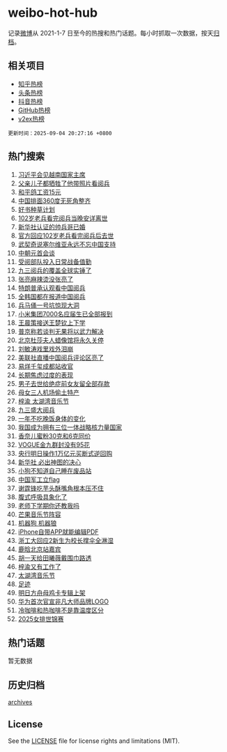 # weibo-hot-hub

记录[微博](https://www.weibo.com)从 2021-1-7 日至今的热搜和热门话题。每小时抓取一次数据，按天[归档](archives)。

## 相关项目

- [知乎热榜](https://github.com/lonnyzhang423/zhihu-hot-hub)
- [头条热榜](https://github.com/lonnyzhang423/toutiao-hot-hub)
- [抖音热榜](https://github.com/lonnyzhang423/douyin-hot-hub)
- [GitHub热榜](https://github.com/lonnyzhang423/github-hot-hub)
- [v2ex热榜](https://github.com/lonnyzhang423/v2ex-hot-hub)


`更新时间：2025-09-04 20:27:16 +0800`

## 热门搜索

1. [习近平会见越南国家主席](https://m.weibo.cn/search?containerid=100103type%3D1%26t%3D10%26q%3D%23%E4%B9%A0%E8%BF%91%E5%B9%B3%E4%BC%9A%E8%A7%81%E8%B6%8A%E5%8D%97%E5%9B%BD%E5%AE%B6%E4%B8%BB%E5%B8%AD%23&stream_entry_id=51&isnewpage=1&extparam=seat%3D1%26filter_type%3Drealtimehot%26stream_entry_id%3D51%26c_type%3D51%26pos%3D0%26q%3D%2523%25E4%25B9%25A0%25E8%25BF%2591%25E5%25B9%25B3%25E4%25BC%259A%25E8%25A7%2581%25E8%25B6%258A%25E5%258D%2597%25E5%259B%25BD%25E5%25AE%25B6%25E4%25B8%25BB%25E5%25B8%25AD%2523%26cate%3D10103%26dgr%3D0%26display_time%3D1756988835%26pre_seqid%3D175698883565591965976143)
1. [父亲儿子都牺牲了他带照片看阅兵](https://m.weibo.cn/search?containerid=100103type%3D1%26t%3D10%26q%3D%23%E7%88%B6%E4%BA%B2%E5%84%BF%E5%AD%90%E9%83%BD%E7%89%BA%E7%89%B2%E4%BA%86%E4%BB%96%E5%B8%A6%E7%85%A7%E7%89%87%E7%9C%8B%E9%98%85%E5%85%B5%23&stream_entry_id=31&isnewpage=1&extparam=seat%3D1%26filter_type%3Drealtimehot%26c_type%3D31%26flag%3D1%26q%3D%2523%25E7%2588%25B6%25E4%25BA%25B2%25E5%2584%25BF%25E5%25AD%2590%25E9%2583%25BD%25E7%2589%25BA%25E7%2589%25B2%25E4%25BA%2586%25E4%25BB%2596%25E5%25B8%25A6%25E7%2585%25A7%25E7%2589%2587%25E7%259C%258B%25E9%2598%2585%25E5%2585%25B5%2523%26dgr%3D0%26stream_entry_id%3D31%26lcate%3D5001%26pos%3D0%26band_rank%3D1%26cate%3D5001%26realpos%3D1%26display_time%3D1756988835%26pre_seqid%3D175698883565591965976143)
1. [和平鸽工资15元](https://m.weibo.cn/search?containerid=100103type%3D1%26t%3D10%26q%3D%23%E5%92%8C%E5%B9%B3%E9%B8%BD%E5%B7%A5%E8%B5%8415%E5%85%83%23&stream_entry_id=31&isnewpage=1&extparam=seat%3D1%26filter_type%3Drealtimehot%26c_type%3D31%26flag%3D0%26q%3D%2523%25E5%2592%258C%25E5%25B9%25B3%25E9%25B8%25BD%25E5%25B7%25A5%25E8%25B5%258415%25E5%2585%2583%2523%26dgr%3D0%26stream_entry_id%3D31%26lcate%3D5001%26pos%3D1%26band_rank%3D2%26cate%3D5001%26realpos%3D2%26display_time%3D1756988835%26pre_seqid%3D175698883565591965976143)
1. [中国排面360度无死角整齐](https://m.weibo.cn/search?containerid=100103type%3D1%26t%3D10%26q%3D%23%E4%B8%AD%E5%9B%BD%E6%8E%92%E9%9D%A2360%E5%BA%A6%E6%97%A0%E6%AD%BB%E8%A7%92%E6%95%B4%E9%BD%90%23&stream_entry_id=31&isnewpage=1&extparam=seat%3D1%26filter_type%3Drealtimehot%26c_type%3D31%26flag%3D0%26q%3D%2523%25E4%25B8%25AD%25E5%259B%25BD%25E6%258E%2592%25E9%259D%25A2360%25E5%25BA%25A6%25E6%2597%25A0%25E6%25AD%25BB%25E8%25A7%2592%25E6%2595%25B4%25E9%25BD%2590%2523%26dgr%3D0%26stream_entry_id%3D31%26lcate%3D5001%26pos%3D2%26band_rank%3D3%26cate%3D5001%26realpos%3D3%26display_time%3D1756988835%26pre_seqid%3D175698883565591965976143)
1. [好书种草计划](https://m.weibo.cn/search?containerid=100103type%3D1%26t%3D10%26q%3D%23%E5%A5%BD%E4%B9%A6%E7%A7%8D%E8%8D%89%E8%AE%A1%E5%88%92%23&stream_entry_id=31&isnewpage=1&extparam=seat%3D1%26lcate%3D5001%26c_type%3D31%26band_rank%3D4%26cate%3D5001%26is_ad_pos%3D1%26adid%3D299754%26stream_entry_id%3D31%26pos%3D3%26filter_type%3Drealtimehot%26q%3D%2523%25E5%25A5%25BD%25E4%25B9%25A6%25E7%25A7%258D%25E8%258D%2589%25E8%25AE%25A1%25E5%2588%2592%2523%26dgr%3D0%26display_time%3D1756988835%26pre_seqid%3D175698883565591965976143)
1. [102岁老兵看完阅兵当晚安详离世](https://m.weibo.cn/search?containerid=100103type%3D1%26t%3D10%26q%3D%23102%E5%B2%81%E8%80%81%E5%85%B5%E7%9C%8B%E5%AE%8C%E9%98%85%E5%85%B5%E5%BD%93%E6%99%9A%E5%AE%89%E8%AF%A6%E7%A6%BB%E4%B8%96%23&stream_entry_id=31&isnewpage=1&extparam=seat%3D1%26filter_type%3Drealtimehot%26c_type%3D31%26flag%3D2%26q%3D%2523102%25E5%25B2%2581%25E8%2580%2581%25E5%2585%25B5%25E7%259C%258B%25E5%25AE%258C%25E9%2598%2585%25E5%2585%25B5%25E5%25BD%2593%25E6%2599%259A%25E5%25AE%2589%25E8%25AF%25A6%25E7%25A6%25BB%25E4%25B8%2596%2523%26dgr%3D0%26stream_entry_id%3D31%26lcate%3D5001%26pos%3D4%26band_rank%3D4%26cate%3D5001%26realpos%3D4%26display_time%3D1756988835%26pre_seqid%3D175698883565591965976143)
1. [新华社认证的帅兵哥已婚](https://m.weibo.cn/search?containerid=100103type%3D1%26t%3D10%26q%3D%23%E6%96%B0%E5%8D%8E%E7%A4%BE%E8%AE%A4%E8%AF%81%E7%9A%84%E5%B8%85%E5%85%B5%E5%93%A5%E5%B7%B2%E5%A9%9A%23&stream_entry_id=31&isnewpage=1&extparam=seat%3D1%26filter_type%3Drealtimehot%26c_type%3D31%26flag%3D2%26q%3D%2523%25E6%2596%25B0%25E5%258D%258E%25E7%25A4%25BE%25E8%25AE%25A4%25E8%25AF%2581%25E7%259A%2584%25E5%25B8%2585%25E5%2585%25B5%25E5%2593%25A5%25E5%25B7%25B2%25E5%25A9%259A%2523%26dgr%3D0%26stream_entry_id%3D31%26lcate%3D5001%26pos%3D5%26band_rank%3D5%26cate%3D5001%26realpos%3D5%26display_time%3D1756988835%26pre_seqid%3D175698883565591965976143)
1. [官方回应102岁老兵看完阅兵后去世](https://m.weibo.cn/search?containerid=100103type%3D1%26t%3D10%26q%3D%23%E5%AE%98%E6%96%B9%E5%9B%9E%E5%BA%94102%E5%B2%81%E8%80%81%E5%85%B5%E7%9C%8B%E5%AE%8C%E9%98%85%E5%85%B5%E5%90%8E%E5%8E%BB%E4%B8%96%23&stream_entry_id=31&isnewpage=1&extparam=seat%3D1%26filter_type%3Drealtimehot%26c_type%3D31%26flag%3D0%26q%3D%2523%25E5%25AE%2598%25E6%2596%25B9%25E5%259B%259E%25E5%25BA%2594102%25E5%25B2%2581%25E8%2580%2581%25E5%2585%25B5%25E7%259C%258B%25E5%25AE%258C%25E9%2598%2585%25E5%2585%25B5%25E5%2590%258E%25E5%258E%25BB%25E4%25B8%2596%2523%26dgr%3D0%26stream_entry_id%3D31%26lcate%3D5001%26pos%3D6%26band_rank%3D6%26cate%3D5001%26realpos%3D6%26display_time%3D1756988835%26pre_seqid%3D175698883565591965976143)
1. [武契奇说塞尔维亚永远不忘中国支持](https://m.weibo.cn/search?containerid=100103type%3D1%26t%3D10%26q%3D%23%E6%AD%A6%E5%A5%91%E5%A5%87%E8%AF%B4%E5%A1%9E%E5%B0%94%E7%BB%B4%E4%BA%9A%E6%B0%B8%E8%BF%9C%E4%B8%8D%E5%BF%98%E4%B8%AD%E5%9B%BD%E6%94%AF%E6%8C%81%23&stream_entry_id=31&isnewpage=1&extparam=seat%3D1%26filter_type%3Drealtimehot%26c_type%3D31%26flag%3D0%26q%3D%2523%25E6%25AD%25A6%25E5%25A5%2591%25E5%25A5%2587%25E8%25AF%25B4%25E5%25A1%259E%25E5%25B0%2594%25E7%25BB%25B4%25E4%25BA%259A%25E6%25B0%25B8%25E8%25BF%259C%25E4%25B8%258D%25E5%25BF%2598%25E4%25B8%25AD%25E5%259B%25BD%25E6%2594%25AF%25E6%258C%2581%2523%26dgr%3D0%26stream_entry_id%3D31%26lcate%3D5001%26pos%3D7%26band_rank%3D7%26cate%3D5001%26realpos%3D7%26display_time%3D1756988835%26pre_seqid%3D175698883565591965976143)
1. [中朝元首会谈](https://m.weibo.cn/search?containerid=100103type%3D1%26t%3D10%26q%3D%23%E4%B8%AD%E6%9C%9D%E5%85%83%E9%A6%96%E4%BC%9A%E8%B0%88%23&stream_entry_id=31&isnewpage=1&extparam=seat%3D1%26filter_type%3Drealtimehot%26c_type%3D31%26flag%3D0%26q%3D%2523%25E4%25B8%25AD%25E6%259C%259D%25E5%2585%2583%25E9%25A6%2596%25E4%25BC%259A%25E8%25B0%2588%2523%26dgr%3D0%26stream_entry_id%3D31%26lcate%3D5001%26pos%3D8%26band_rank%3D8%26cate%3D5001%26realpos%3D8%26display_time%3D1756988835%26pre_seqid%3D175698883565591965976143)
1. [受阅部队投入日常战备值勤](https://m.weibo.cn/search?containerid=100103type%3D1%26t%3D10%26q%3D%23%E5%8F%97%E9%98%85%E9%83%A8%E9%98%9F%E6%8A%95%E5%85%A5%E6%97%A5%E5%B8%B8%E6%88%98%E5%A4%87%E5%80%BC%E5%8B%A4%23&stream_entry_id=31&isnewpage=1&extparam=seat%3D1%26filter_type%3Drealtimehot%26c_type%3D31%26flag%3D1%26q%3D%2523%25E5%258F%2597%25E9%2598%2585%25E9%2583%25A8%25E9%2598%259F%25E6%258A%2595%25E5%2585%25A5%25E6%2597%25A5%25E5%25B8%25B8%25E6%2588%2598%25E5%25A4%2587%25E5%2580%25BC%25E5%258B%25A4%2523%26dgr%3D0%26stream_entry_id%3D31%26lcate%3D5001%26pos%3D9%26band_rank%3D9%26cate%3D5001%26realpos%3D9%26display_time%3D1756988835%26pre_seqid%3D175698883565591965976143)
1. [九三阅兵的覆盖全球实锤了](https://m.weibo.cn/search?containerid=100103type%3D1%26t%3D10%26q%3D%23%E4%B9%9D%E4%B8%89%E9%98%85%E5%85%B5%E7%9A%84%E8%A6%86%E7%9B%96%E5%85%A8%E7%90%83%E5%AE%9E%E9%94%A4%E4%BA%86%23&stream_entry_id=31&isnewpage=1&extparam=seat%3D1%26filter_type%3Drealtimehot%26c_type%3D31%26flag%3D0%26q%3D%2523%25E4%25B9%259D%25E4%25B8%2589%25E9%2598%2585%25E5%2585%25B5%25E7%259A%2584%25E8%25A6%2586%25E7%259B%2596%25E5%2585%25A8%25E7%2590%2583%25E5%25AE%259E%25E9%2594%25A4%25E4%25BA%2586%2523%26dgr%3D0%26stream_entry_id%3D31%26lcate%3D5001%26pos%3D10%26band_rank%3D10%26cate%3D5001%26realpos%3D10%26display_time%3D1756988835%26pre_seqid%3D175698883565591965976143)
1. [张亮麻辣烫没张亮了](https://m.weibo.cn/search?containerid=100103type%3D1%26t%3D10%26q%3D%23%E5%BC%A0%E4%BA%AE%E9%BA%BB%E8%BE%A3%E7%83%AB%E6%B2%A1%E5%BC%A0%E4%BA%AE%E4%BA%86%23&stream_entry_id=31&isnewpage=1&extparam=seat%3D1%26filter_type%3Drealtimehot%26c_type%3D31%26flag%3D1%26q%3D%2523%25E5%25BC%25A0%25E4%25BA%25AE%25E9%25BA%25BB%25E8%25BE%25A3%25E7%2583%25AB%25E6%25B2%25A1%25E5%25BC%25A0%25E4%25BA%25AE%25E4%25BA%2586%2523%26dgr%3D0%26stream_entry_id%3D31%26lcate%3D5001%26pos%3D11%26band_rank%3D11%26cate%3D5001%26realpos%3D11%26display_time%3D1756988835%26pre_seqid%3D175698883565591965976143)
1. [特朗普承认观看中国阅兵](https://m.weibo.cn/search?containerid=100103type%3D1%26t%3D10%26q%3D%23%E7%89%B9%E6%9C%97%E6%99%AE%E6%89%BF%E8%AE%A4%E8%A7%82%E7%9C%8B%E4%B8%AD%E5%9B%BD%E9%98%85%E5%85%B5%23&stream_entry_id=31&isnewpage=1&extparam=seat%3D1%26filter_type%3Drealtimehot%26c_type%3D31%26flag%3D0%26q%3D%2523%25E7%2589%25B9%25E6%259C%2597%25E6%2599%25AE%25E6%2589%25BF%25E8%25AE%25A4%25E8%25A7%2582%25E7%259C%258B%25E4%25B8%25AD%25E5%259B%25BD%25E9%2598%2585%25E5%2585%25B5%2523%26dgr%3D0%26stream_entry_id%3D31%26lcate%3D5001%26pos%3D12%26band_rank%3D12%26cate%3D5001%26realpos%3D12%26display_time%3D1756988835%26pre_seqid%3D175698883565591965976143)
1. [全韩国都在报道中国阅兵](https://m.weibo.cn/search?containerid=100103type%3D1%26t%3D10%26q%3D%23%E5%85%A8%E9%9F%A9%E5%9B%BD%E9%83%BD%E5%9C%A8%E6%8A%A5%E9%81%93%E4%B8%AD%E5%9B%BD%E9%98%85%E5%85%B5%23&stream_entry_id=31&isnewpage=1&extparam=seat%3D1%26filter_type%3Drealtimehot%26c_type%3D31%26flag%3D0%26q%3D%2523%25E5%2585%25A8%25E9%259F%25A9%25E5%259B%25BD%25E9%2583%25BD%25E5%259C%25A8%25E6%258A%25A5%25E9%2581%2593%25E4%25B8%25AD%25E5%259B%25BD%25E9%2598%2585%25E5%2585%25B5%2523%26dgr%3D0%26stream_entry_id%3D31%26lcate%3D5001%26pos%3D13%26band_rank%3D13%26cate%3D5001%26realpos%3D13%26display_time%3D1756988835%26pre_seqid%3D175698883565591965976143)
1. [兵马俑一号坑惊现大洞](https://m.weibo.cn/search?containerid=100103type%3D1%26t%3D10%26q%3D%23%E5%85%B5%E9%A9%AC%E4%BF%91%E4%B8%80%E5%8F%B7%E5%9D%91%E6%83%8A%E7%8E%B0%E5%A4%A7%E6%B4%9E%23&stream_entry_id=31&isnewpage=1&extparam=seat%3D1%26filter_type%3Drealtimehot%26c_type%3D31%26flag%3D1%26q%3D%2523%25E5%2585%25B5%25E9%25A9%25AC%25E4%25BF%2591%25E4%25B8%2580%25E5%258F%25B7%25E5%259D%2591%25E6%2583%258A%25E7%258E%25B0%25E5%25A4%25A7%25E6%25B4%259E%2523%26dgr%3D0%26stream_entry_id%3D31%26lcate%3D5001%26pos%3D14%26band_rank%3D14%26cate%3D5001%26realpos%3D14%26display_time%3D1756988835%26pre_seqid%3D175698883565591965976143)
1. [小米集团7000名应届生已全部报到](https://m.weibo.cn/search?containerid=100103type%3D1%26t%3D10%26q%3D%23%E5%B0%8F%E7%B1%B3%E9%9B%86%E5%9B%A27000%E5%90%8D%E5%BA%94%E5%B1%8A%E7%94%9F%E5%B7%B2%E5%85%A8%E9%83%A8%E6%8A%A5%E5%88%B0%23&stream_entry_id=31&isnewpage=1&extparam=seat%3D1%26filter_type%3Drealtimehot%26c_type%3D31%26flag%3D0%26q%3D%2523%25E5%25B0%258F%25E7%25B1%25B3%25E9%259B%2586%25E5%259B%25A27000%25E5%2590%258D%25E5%25BA%2594%25E5%25B1%258A%25E7%2594%259F%25E5%25B7%25B2%25E5%2585%25A8%25E9%2583%25A8%25E6%258A%25A5%25E5%2588%25B0%2523%26dgr%3D0%26stream_entry_id%3D31%26lcate%3D5001%26pos%3D15%26band_rank%3D15%26cate%3D5001%26realpos%3D15%26display_time%3D1756988835%26pre_seqid%3D175698883565591965976143)
1. [王晨策接送王楚钦上下学](https://m.weibo.cn/search?containerid=100103type%3D1%26t%3D10%26q%3D%E7%8E%8B%E6%99%A8%E7%AD%96%E6%8E%A5%E9%80%81%E7%8E%8B%E6%A5%9A%E9%92%A6%E4%B8%8A%E4%B8%8B%E5%AD%A6&stream_entry_id=31&isnewpage=1&extparam=seat%3D1%26filter_type%3Drealtimehot%26c_type%3D31%26flag%3D1%26q%3D%25E7%258E%258B%25E6%2599%25A8%25E7%25AD%2596%25E6%258E%25A5%25E9%2580%2581%25E7%258E%258B%25E6%25A5%259A%25E9%2592%25A6%25E4%25B8%258A%25E4%25B8%258B%25E5%25AD%25A6%26dgr%3D0%26stream_entry_id%3D31%26lcate%3D5001%26pos%3D16%26band_rank%3D16%26cate%3D5001%26realpos%3D16%26display_time%3D1756988835%26pre_seqid%3D175698883565591965976143)
1. [普京称若谈判无果将以武力解决](https://m.weibo.cn/search?containerid=100103type%3D1%26t%3D10%26q%3D%23%E6%99%AE%E4%BA%AC%E7%A7%B0%E8%8B%A5%E8%B0%88%E5%88%A4%E6%97%A0%E6%9E%9C%E5%B0%86%E4%BB%A5%E6%AD%A6%E5%8A%9B%E8%A7%A3%E5%86%B3%23&stream_entry_id=31&isnewpage=1&extparam=seat%3D1%26filter_type%3Drealtimehot%26c_type%3D31%26flag%3D1%26q%3D%2523%25E6%2599%25AE%25E4%25BA%25AC%25E7%25A7%25B0%25E8%258B%25A5%25E8%25B0%2588%25E5%2588%25A4%25E6%2597%25A0%25E6%259E%259C%25E5%25B0%2586%25E4%25BB%25A5%25E6%25AD%25A6%25E5%258A%259B%25E8%25A7%25A3%25E5%2586%25B3%2523%26dgr%3D0%26stream_entry_id%3D31%26lcate%3D5001%26pos%3D17%26band_rank%3D17%26cate%3D5001%26realpos%3D17%26display_time%3D1756988835%26pre_seqid%3D175698883565591965976143)
1. [北京杜莎夫人蜡像馆将永久关停](https://m.weibo.cn/search?containerid=100103type%3D1%26t%3D10%26q%3D%23%E5%8C%97%E4%BA%AC%E6%9D%9C%E8%8E%8E%E5%A4%AB%E4%BA%BA%E8%9C%A1%E5%83%8F%E9%A6%86%E5%B0%86%E6%B0%B8%E4%B9%85%E5%85%B3%E5%81%9C%23&stream_entry_id=31&isnewpage=1&extparam=seat%3D1%26filter_type%3Drealtimehot%26c_type%3D31%26flag%3D0%26q%3D%2523%25E5%258C%2597%25E4%25BA%25AC%25E6%259D%259C%25E8%258E%258E%25E5%25A4%25AB%25E4%25BA%25BA%25E8%259C%25A1%25E5%2583%258F%25E9%25A6%2586%25E5%25B0%2586%25E6%25B0%25B8%25E4%25B9%2585%25E5%2585%25B3%25E5%2581%259C%2523%26dgr%3D0%26stream_entry_id%3D31%26lcate%3D5001%26pos%3D18%26band_rank%3D18%26cate%3D5001%26realpos%3D18%26display_time%3D1756988835%26pre_seqid%3D175698883565591965976143)
1. [刘敏涛戏里戏外泪崩](https://m.weibo.cn/search?containerid=100103type%3D1%26t%3D10%26q%3D%23%E5%88%98%E6%95%8F%E6%B6%9B%E6%88%8F%E9%87%8C%E6%88%8F%E5%A4%96%E6%B3%AA%E5%B4%A9%23&stream_entry_id=31&isnewpage=1&extparam=seat%3D1%26filter_type%3Drealtimehot%26c_type%3D31%26flag%3D1%26q%3D%2523%25E5%2588%2598%25E6%2595%258F%25E6%25B6%259B%25E6%2588%258F%25E9%2587%258C%25E6%2588%258F%25E5%25A4%2596%25E6%25B3%25AA%25E5%25B4%25A9%2523%26dgr%3D0%26stream_entry_id%3D31%26lcate%3D5001%26pos%3D19%26band_rank%3D19%26cate%3D5001%26realpos%3D19%26display_time%3D1756988835%26pre_seqid%3D175698883565591965976143)
1. [美联社直播中国阅兵评论区亮了](https://m.weibo.cn/search?containerid=100103type%3D1%26t%3D10%26q%3D%23%E7%BE%8E%E8%81%94%E7%A4%BE%E7%9B%B4%E6%92%AD%E4%B8%AD%E5%9B%BD%E9%98%85%E5%85%B5%E8%AF%84%E8%AE%BA%E5%8C%BA%E4%BA%AE%E4%BA%86%23&stream_entry_id=31&isnewpage=1&extparam=seat%3D1%26filter_type%3Drealtimehot%26c_type%3D31%26flag%3D0%26q%3D%2523%25E7%25BE%258E%25E8%2581%2594%25E7%25A4%25BE%25E7%259B%25B4%25E6%2592%25AD%25E4%25B8%25AD%25E5%259B%25BD%25E9%2598%2585%25E5%2585%25B5%25E8%25AF%2584%25E8%25AE%25BA%25E5%258C%25BA%25E4%25BA%25AE%25E4%25BA%2586%2523%26dgr%3D0%26stream_entry_id%3D31%26lcate%3D5001%26pos%3D20%26band_rank%3D20%26cate%3D5001%26realpos%3D20%26display_time%3D1756988835%26pre_seqid%3D175698883565591965976143)
1. [易烊千玺成都站收官](https://m.weibo.cn/search?containerid=100103type%3D1%26t%3D10%26q%3D%23%E6%98%93%E7%83%8A%E5%8D%83%E7%8E%BA%E6%88%90%E9%83%BD%E7%AB%99%E6%94%B6%E5%AE%98%23&stream_entry_id=31&isnewpage=1&extparam=seat%3D1%26filter_type%3Drealtimehot%26c_type%3D31%26flag%3D1%26q%3D%2523%25E6%2598%2593%25E7%2583%258A%25E5%258D%2583%25E7%258E%25BA%25E6%2588%2590%25E9%2583%25BD%25E7%25AB%2599%25E6%2594%25B6%25E5%25AE%2598%2523%26dgr%3D0%26stream_entry_id%3D31%26lcate%3D5001%26pos%3D21%26band_rank%3D21%26cate%3D5001%26realpos%3D21%26display_time%3D1756988835%26pre_seqid%3D175698883565591965976143)
1. [长期焦虑过度的表现](https://m.weibo.cn/search?containerid=100103type%3D1%26t%3D10%26q%3D%E9%95%BF%E6%9C%9F%E7%84%A6%E8%99%91%E8%BF%87%E5%BA%A6%E7%9A%84%E8%A1%A8%E7%8E%B0&stream_entry_id=31&isnewpage=1&extparam=seat%3D1%26filter_type%3Drealtimehot%26c_type%3D31%26flag%3D0%26q%3D%25E9%2595%25BF%25E6%259C%259F%25E7%2584%25A6%25E8%2599%2591%25E8%25BF%2587%25E5%25BA%25A6%25E7%259A%2584%25E8%25A1%25A8%25E7%258E%25B0%26dgr%3D0%26stream_entry_id%3D31%26lcate%3D5001%26pos%3D22%26band_rank%3D22%26cate%3D5001%26realpos%3D22%26display_time%3D1756988835%26pre_seqid%3D175698883565591965976143)
1. [男子去世给绝症前女友留全部存款](https://m.weibo.cn/search?containerid=100103type%3D1%26t%3D10%26q%3D%23%E7%94%B7%E5%AD%90%E5%8E%BB%E4%B8%96%E7%BB%99%E7%BB%9D%E7%97%87%E5%89%8D%E5%A5%B3%E5%8F%8B%E7%95%99%E5%85%A8%E9%83%A8%E5%AD%98%E6%AC%BE%23&stream_entry_id=31&isnewpage=1&extparam=seat%3D1%26filter_type%3Drealtimehot%26c_type%3D31%26flag%3D1%26q%3D%2523%25E7%2594%25B7%25E5%25AD%2590%25E5%258E%25BB%25E4%25B8%2596%25E7%25BB%2599%25E7%25BB%259D%25E7%2597%2587%25E5%2589%258D%25E5%25A5%25B3%25E5%258F%258B%25E7%2595%2599%25E5%2585%25A8%25E9%2583%25A8%25E5%25AD%2598%25E6%25AC%25BE%2523%26dgr%3D0%26stream_entry_id%3D31%26lcate%3D5001%26pos%3D23%26band_rank%3D23%26cate%3D5001%26realpos%3D23%26display_time%3D1756988835%26pre_seqid%3D175698883565591965976143)
1. [母女三人机场偷土特产](https://m.weibo.cn/search?containerid=100103type%3D1%26t%3D10%26q%3D%E6%AF%8D%E5%A5%B3%E4%B8%89%E4%BA%BA%E6%9C%BA%E5%9C%BA%E5%81%B7%E5%9C%9F%E7%89%B9%E4%BA%A7&stream_entry_id=31&isnewpage=1&extparam=seat%3D1%26filter_type%3Drealtimehot%26c_type%3D31%26flag%3D0%26q%3D%25E6%25AF%258D%25E5%25A5%25B3%25E4%25B8%2589%25E4%25BA%25BA%25E6%259C%25BA%25E5%259C%25BA%25E5%2581%25B7%25E5%259C%259F%25E7%2589%25B9%25E4%25BA%25A7%26dgr%3D0%26stream_entry_id%3D31%26lcate%3D5001%26pos%3D24%26band_rank%3D24%26cate%3D5001%26realpos%3D24%26display_time%3D1756988835%26pre_seqid%3D175698883565591965976143)
1. [梓渝 太湖湾音乐节](https://m.weibo.cn/search?containerid=100103type%3D1%26t%3D10%26q%3D%E6%A2%93%E6%B8%9D+%E5%A4%AA%E6%B9%96%E6%B9%BE%E9%9F%B3%E4%B9%90%E8%8A%82&stream_entry_id=31&isnewpage=1&extparam=seat%3D1%26filter_type%3Drealtimehot%26c_type%3D31%26flag%3D0%26q%3D%25E6%25A2%2593%25E6%25B8%259D%2520%25E5%25A4%25AA%25E6%25B9%2596%25E6%25B9%25BE%25E9%259F%25B3%25E4%25B9%2590%25E8%258A%2582%26dgr%3D0%26stream_entry_id%3D31%26lcate%3D5001%26pos%3D25%26band_rank%3D25%26cate%3D5001%26realpos%3D25%26display_time%3D1756988835%26pre_seqid%3D175698883565591965976143)
1. [九三盛大阅兵](https://m.weibo.cn/search?containerid=100103type%3D1%26t%3D10%26q%3D%23%E4%B9%9D%E4%B8%89%E7%9B%9B%E5%A4%A7%E9%98%85%E5%85%B5%23&stream_entry_id=31&isnewpage=1&extparam=seat%3D1%26filter_type%3Drealtimehot%26c_type%3D31%26flag%3D0%26q%3D%2523%25E4%25B9%259D%25E4%25B8%2589%25E7%259B%259B%25E5%25A4%25A7%25E9%2598%2585%25E5%2585%25B5%2523%26dgr%3D0%26stream_entry_id%3D31%26lcate%3D5001%26pos%3D26%26band_rank%3D26%26cate%3D5001%26realpos%3D26%26display_time%3D1756988835%26pre_seqid%3D175698883565591965976143)
1. [一年不吃晚饭身体的变化](https://m.weibo.cn/search?containerid=100103type%3D1%26t%3D10%26q%3D%E4%B8%80%E5%B9%B4%E4%B8%8D%E5%90%83%E6%99%9A%E9%A5%AD%E8%BA%AB%E4%BD%93%E7%9A%84%E5%8F%98%E5%8C%96&stream_entry_id=31&isnewpage=1&extparam=seat%3D1%26filter_type%3Drealtimehot%26c_type%3D31%26flag%3D0%26q%3D%25E4%25B8%2580%25E5%25B9%25B4%25E4%25B8%258D%25E5%2590%2583%25E6%2599%259A%25E9%25A5%25AD%25E8%25BA%25AB%25E4%25BD%2593%25E7%259A%2584%25E5%258F%2598%25E5%258C%2596%26dgr%3D0%26stream_entry_id%3D31%26lcate%3D5001%26pos%3D27%26band_rank%3D27%26cate%3D5001%26realpos%3D27%26display_time%3D1756988835%26pre_seqid%3D175698883565591965976143)
1. [我国成为拥有三位一体战略核力量国家](https://m.weibo.cn/search?containerid=100103type%3D1%26t%3D10%26q%3D%23%E6%88%91%E5%9B%BD%E6%88%90%E4%B8%BA%E6%8B%A5%E6%9C%89%E4%B8%89%E4%BD%8D%E4%B8%80%E4%BD%93%E6%88%98%E7%95%A5%E6%A0%B8%E5%8A%9B%E9%87%8F%E5%9B%BD%E5%AE%B6%23&stream_entry_id=31&isnewpage=1&extparam=seat%3D1%26filter_type%3Drealtimehot%26c_type%3D31%26flag%3D1%26q%3D%2523%25E6%2588%2591%25E5%259B%25BD%25E6%2588%2590%25E4%25B8%25BA%25E6%258B%25A5%25E6%259C%2589%25E4%25B8%2589%25E4%25BD%258D%25E4%25B8%2580%25E4%25BD%2593%25E6%2588%2598%25E7%2595%25A5%25E6%25A0%25B8%25E5%258A%259B%25E9%2587%258F%25E5%259B%25BD%25E5%25AE%25B6%2523%26dgr%3D0%26stream_entry_id%3D31%26lcate%3D5001%26pos%3D28%26band_rank%3D28%26cate%3D5001%26realpos%3D28%26display_time%3D1756988835%26pre_seqid%3D175698883565591965976143)
1. [香奈儿蜜粉30克和6克同价](https://m.weibo.cn/search?containerid=100103type%3D1%26t%3D10%26q%3D%23%E9%A6%99%E5%A5%88%E5%84%BF%E8%9C%9C%E7%B2%8930%E5%85%8B%E5%92%8C6%E5%85%8B%E5%90%8C%E4%BB%B7%23&stream_entry_id=31&isnewpage=1&extparam=seat%3D1%26filter_type%3Drealtimehot%26c_type%3D31%26flag%3D1%26q%3D%2523%25E9%25A6%2599%25E5%25A5%2588%25E5%2584%25BF%25E8%259C%259C%25E7%25B2%258930%25E5%2585%258B%25E5%2592%258C6%25E5%2585%258B%25E5%2590%258C%25E4%25BB%25B7%2523%26dgr%3D0%26stream_entry_id%3D31%26lcate%3D5001%26pos%3D29%26band_rank%3D29%26cate%3D5001%26realpos%3D29%26display_time%3D1756988835%26pre_seqid%3D175698883565591965976143)
1. [VOGUE金九群封没有95花](https://m.weibo.cn/search?containerid=100103type%3D1%26t%3D10%26q%3D%23VOGUE%E9%87%91%E4%B9%9D%E7%BE%A4%E5%B0%81%E6%B2%A1%E6%9C%8995%E8%8A%B1%23&stream_entry_id=31&isnewpage=1&extparam=seat%3D1%26filter_type%3Drealtimehot%26c_type%3D31%26flag%3D1%26q%3D%2523VOGUE%25E9%2587%2591%25E4%25B9%259D%25E7%25BE%25A4%25E5%25B0%2581%25E6%25B2%25A1%25E6%259C%258995%25E8%258A%25B1%2523%26dgr%3D0%26stream_entry_id%3D31%26lcate%3D5001%26pos%3D30%26band_rank%3D30%26cate%3D5001%26realpos%3D30%26display_time%3D1756988835%26pre_seqid%3D175698883565591965976143)
1. [央行明日操作1万亿元买断式逆回购](https://m.weibo.cn/search?containerid=100103type%3D1%26t%3D10%26q%3D%23%E5%A4%AE%E8%A1%8C%E6%98%8E%E6%97%A5%E6%93%8D%E4%BD%9C1%E4%B8%87%E4%BA%BF%E5%85%83%E4%B9%B0%E6%96%AD%E5%BC%8F%E9%80%86%E5%9B%9E%E8%B4%AD%23&stream_entry_id=31&isnewpage=1&extparam=seat%3D1%26filter_type%3Drealtimehot%26c_type%3D31%26flag%3D1%26q%3D%2523%25E5%25A4%25AE%25E8%25A1%258C%25E6%2598%258E%25E6%2597%25A5%25E6%2593%258D%25E4%25BD%259C1%25E4%25B8%2587%25E4%25BA%25BF%25E5%2585%2583%25E4%25B9%25B0%25E6%2596%25AD%25E5%25BC%258F%25E9%2580%2586%25E5%259B%259E%25E8%25B4%25AD%2523%26dgr%3D0%26stream_entry_id%3D31%26lcate%3D5001%26pos%3D31%26band_rank%3D31%26cate%3D5001%26realpos%3D31%26display_time%3D1756988835%26pre_seqid%3D175698883565591965976143)
1. [新华社 必出神图的决心](https://m.weibo.cn/search?containerid=100103type%3D1%26t%3D10%26q%3D%E6%96%B0%E5%8D%8E%E7%A4%BE+%E5%BF%85%E5%87%BA%E7%A5%9E%E5%9B%BE%E7%9A%84%E5%86%B3%E5%BF%83&stream_entry_id=31&isnewpage=1&extparam=seat%3D1%26filter_type%3Drealtimehot%26c_type%3D31%26flag%3D0%26q%3D%25E6%2596%25B0%25E5%258D%258E%25E7%25A4%25BE%2520%25E5%25BF%2585%25E5%2587%25BA%25E7%25A5%259E%25E5%259B%25BE%25E7%259A%2584%25E5%2586%25B3%25E5%25BF%2583%26dgr%3D0%26stream_entry_id%3D31%26lcate%3D5001%26pos%3D32%26band_rank%3D32%26cate%3D5001%26realpos%3D32%26display_time%3D1756988835%26pre_seqid%3D175698883565591965976143)
1. [小狗不知道自己睡在废品站](https://m.weibo.cn/search?containerid=100103type%3D1%26t%3D10%26q%3D%23%E5%B0%8F%E7%8B%97%E4%B8%8D%E7%9F%A5%E9%81%93%E8%87%AA%E5%B7%B1%E7%9D%A1%E5%9C%A8%E5%BA%9F%E5%93%81%E7%AB%99%23&stream_entry_id=31&isnewpage=1&extparam=seat%3D1%26filter_type%3Drealtimehot%26c_type%3D31%26flag%3D1%26q%3D%2523%25E5%25B0%258F%25E7%258B%2597%25E4%25B8%258D%25E7%259F%25A5%25E9%2581%2593%25E8%2587%25AA%25E5%25B7%25B1%25E7%259D%25A1%25E5%259C%25A8%25E5%25BA%259F%25E5%2593%2581%25E7%25AB%2599%2523%26dgr%3D0%26stream_entry_id%3D31%26lcate%3D5001%26pos%3D33%26band_rank%3D33%26cate%3D5001%26realpos%3D33%26display_time%3D1756988835%26pre_seqid%3D175698883565591965976143)
1. [中国军工立flag](https://m.weibo.cn/search?containerid=100103type%3D1%26t%3D10%26q%3D%E4%B8%AD%E5%9B%BD%E5%86%9B%E5%B7%A5%E7%AB%8Bflag&stream_entry_id=31&isnewpage=1&extparam=seat%3D1%26filter_type%3Drealtimehot%26c_type%3D31%26flag%3D0%26q%3D%25E4%25B8%25AD%25E5%259B%25BD%25E5%2586%259B%25E5%25B7%25A5%25E7%25AB%258Bflag%26dgr%3D0%26stream_entry_id%3D31%26lcate%3D5001%26pos%3D34%26band_rank%3D34%26cate%3D5001%26realpos%3D34%26display_time%3D1756988835%26pre_seqid%3D175698883565591965976143)
1. [谢霆锋吃芋头酥嘴角根本压不住](https://m.weibo.cn/search?containerid=100103type%3D1%26t%3D10%26q%3D%E8%B0%A2%E9%9C%86%E9%94%8B%E5%90%83%E8%8A%8B%E5%A4%B4%E9%85%A5%E5%98%B4%E8%A7%92%E6%A0%B9%E6%9C%AC%E5%8E%8B%E4%B8%8D%E4%BD%8F&stream_entry_id=31&isnewpage=1&extparam=seat%3D1%26filter_type%3Drealtimehot%26c_type%3D31%26flag%3D1%26q%3D%25E8%25B0%25A2%25E9%259C%2586%25E9%2594%258B%25E5%2590%2583%25E8%258A%258B%25E5%25A4%25B4%25E9%2585%25A5%25E5%2598%25B4%25E8%25A7%2592%25E6%25A0%25B9%25E6%259C%25AC%25E5%258E%258B%25E4%25B8%258D%25E4%25BD%258F%26dgr%3D0%26stream_entry_id%3D31%26lcate%3D5001%26pos%3D35%26band_rank%3D35%26cate%3D5001%26realpos%3D35%26display_time%3D1756988835%26pre_seqid%3D175698883565591965976143)
1. [腹式呼吸具象化了](https://m.weibo.cn/search?containerid=100103type%3D1%26t%3D10%26q%3D%E8%85%B9%E5%BC%8F%E5%91%BC%E5%90%B8%E5%85%B7%E8%B1%A1%E5%8C%96%E4%BA%86&stream_entry_id=31&isnewpage=1&extparam=seat%3D1%26filter_type%3Drealtimehot%26c_type%3D31%26flag%3D1%26q%3D%25E8%2585%25B9%25E5%25BC%258F%25E5%2591%25BC%25E5%2590%25B8%25E5%2585%25B7%25E8%25B1%25A1%25E5%258C%2596%25E4%25BA%2586%26dgr%3D0%26stream_entry_id%3D31%26lcate%3D5001%26pos%3D36%26band_rank%3D36%26cate%3D5001%26realpos%3D36%26display_time%3D1756988835%26pre_seqid%3D175698883565591965976143)
1. [老师下学期你还教我吗](https://m.weibo.cn/search?containerid=100103type%3D1%26t%3D10%26q%3D%E8%80%81%E5%B8%88%E4%B8%8B%E5%AD%A6%E6%9C%9F%E4%BD%A0%E8%BF%98%E6%95%99%E6%88%91%E5%90%97&stream_entry_id=31&isnewpage=1&extparam=seat%3D1%26filter_type%3Drealtimehot%26c_type%3D31%26flag%3D0%26q%3D%25E8%2580%2581%25E5%25B8%2588%25E4%25B8%258B%25E5%25AD%25A6%25E6%259C%259F%25E4%25BD%25A0%25E8%25BF%2598%25E6%2595%2599%25E6%2588%2591%25E5%2590%2597%26dgr%3D0%26stream_entry_id%3D31%26lcate%3D5001%26pos%3D37%26band_rank%3D37%26cate%3D5001%26realpos%3D37%26display_time%3D1756988835%26pre_seqid%3D175698883565591965976143)
1. [芒果音乐节阵容](https://m.weibo.cn/search?containerid=100103type%3D1%26t%3D10%26q%3D%23%E8%8A%92%E6%9E%9C%E9%9F%B3%E4%B9%90%E8%8A%82%E9%98%B5%E5%AE%B9%23&stream_entry_id=31&isnewpage=1&extparam=seat%3D1%26filter_type%3Drealtimehot%26c_type%3D31%26flag%3D0%26q%3D%2523%25E8%258A%2592%25E6%259E%259C%25E9%259F%25B3%25E4%25B9%2590%25E8%258A%2582%25E9%2598%25B5%25E5%25AE%25B9%2523%26dgr%3D0%26stream_entry_id%3D31%26lcate%3D5001%26pos%3D38%26band_rank%3D38%26cate%3D5001%26realpos%3D38%26display_time%3D1756988835%26pre_seqid%3D175698883565591965976143)
1. [机器狗 机器狼](https://m.weibo.cn/search?containerid=100103type%3D1%26t%3D10%26q%3D%E6%9C%BA%E5%99%A8%E7%8B%97+%E6%9C%BA%E5%99%A8%E7%8B%BC&stream_entry_id=31&isnewpage=1&extparam=seat%3D1%26filter_type%3Drealtimehot%26c_type%3D31%26flag%3D0%26q%3D%25E6%259C%25BA%25E5%2599%25A8%25E7%258B%2597%2520%25E6%259C%25BA%25E5%2599%25A8%25E7%258B%25BC%26dgr%3D0%26stream_entry_id%3D31%26lcate%3D5001%26pos%3D39%26band_rank%3D39%26cate%3D5001%26realpos%3D39%26display_time%3D1756988835%26pre_seqid%3D175698883565591965976143)
1. [iPhone自带APP就能编辑PDF](https://m.weibo.cn/search?containerid=100103type%3D1%26t%3D10%26q%3DiPhone%E8%87%AA%E5%B8%A6APP%E5%B0%B1%E8%83%BD%E7%BC%96%E8%BE%91PDF&stream_entry_id=31&isnewpage=1&extparam=seat%3D1%26filter_type%3Drealtimehot%26c_type%3D31%26flag%3D1%26q%3DiPhone%25E8%2587%25AA%25E5%25B8%25A6APP%25E5%25B0%25B1%25E8%2583%25BD%25E7%25BC%2596%25E8%25BE%2591PDF%26dgr%3D0%26stream_entry_id%3D31%26lcate%3D5001%26pos%3D40%26band_rank%3D40%26cate%3D5001%26realpos%3D40%26display_time%3D1756988835%26pre_seqid%3D175698883565591965976143)
1. [浙工大回应2新生为校长撑伞全淋湿](https://m.weibo.cn/search?containerid=100103type%3D1%26t%3D10%26q%3D%23%E6%B5%99%E5%B7%A5%E5%A4%A7%E5%9B%9E%E5%BA%942%E6%96%B0%E7%94%9F%E4%B8%BA%E6%A0%A1%E9%95%BF%E6%92%91%E4%BC%9E%E5%85%A8%E6%B7%8B%E6%B9%BF%23&stream_entry_id=31&isnewpage=1&extparam=seat%3D1%26filter_type%3Drealtimehot%26c_type%3D31%26flag%3D0%26q%3D%2523%25E6%25B5%2599%25E5%25B7%25A5%25E5%25A4%25A7%25E5%259B%259E%25E5%25BA%25942%25E6%2596%25B0%25E7%2594%259F%25E4%25B8%25BA%25E6%25A0%25A1%25E9%2595%25BF%25E6%2592%2591%25E4%25BC%259E%25E5%2585%25A8%25E6%25B7%258B%25E6%25B9%25BF%2523%26dgr%3D0%26stream_entry_id%3D31%26lcate%3D5001%26pos%3D41%26band_rank%3D41%26cate%3D5001%26realpos%3D41%26display_time%3D1756988835%26pre_seqid%3D175698883565591965976143)
1. [鹿晗北京站嘉宾](https://m.weibo.cn/search?containerid=100103type%3D1%26t%3D10%26q%3D%23%E9%B9%BF%E6%99%97%E5%8C%97%E4%BA%AC%E7%AB%99%E5%98%89%E5%AE%BE%23&stream_entry_id=31&isnewpage=1&extparam=seat%3D1%26filter_type%3Drealtimehot%26c_type%3D31%26flag%3D0%26q%3D%2523%25E9%25B9%25BF%25E6%2599%2597%25E5%258C%2597%25E4%25BA%25AC%25E7%25AB%2599%25E5%2598%2589%25E5%25AE%25BE%2523%26dgr%3D0%26stream_entry_id%3D31%26lcate%3D5001%26pos%3D42%26band_rank%3D42%26cate%3D5001%26realpos%3D42%26display_time%3D1756988835%26pre_seqid%3D175698883565591965976143)
1. [胡一天给田曦薇戴围巾路透](https://m.weibo.cn/search?containerid=100103type%3D1%26t%3D10%26q%3D%23%E8%83%A1%E4%B8%80%E5%A4%A9%E7%BB%99%E7%94%B0%E6%9B%A6%E8%96%87%E6%88%B4%E5%9B%B4%E5%B7%BE%E8%B7%AF%E9%80%8F%23&stream_entry_id=31&isnewpage=1&extparam=seat%3D1%26filter_type%3Drealtimehot%26c_type%3D31%26flag%3D1%26q%3D%2523%25E8%2583%25A1%25E4%25B8%2580%25E5%25A4%25A9%25E7%25BB%2599%25E7%2594%25B0%25E6%259B%25A6%25E8%2596%2587%25E6%2588%25B4%25E5%259B%25B4%25E5%25B7%25BE%25E8%25B7%25AF%25E9%2580%258F%2523%26dgr%3D0%26stream_entry_id%3D31%26lcate%3D5001%26pos%3D43%26band_rank%3D43%26cate%3D5001%26realpos%3D43%26display_time%3D1756988835%26pre_seqid%3D175698883565591965976143)
1. [梓渝又有工作了](https://m.weibo.cn/search?containerid=100103type%3D1%26t%3D10%26q%3D%23%E6%A2%93%E6%B8%9D%E5%8F%88%E6%9C%89%E5%B7%A5%E4%BD%9C%E4%BA%86%23&stream_entry_id=31&isnewpage=1&extparam=seat%3D1%26filter_type%3Drealtimehot%26c_type%3D31%26flag%3D1%26q%3D%2523%25E6%25A2%2593%25E6%25B8%259D%25E5%258F%2588%25E6%259C%2589%25E5%25B7%25A5%25E4%25BD%259C%25E4%25BA%2586%2523%26dgr%3D0%26stream_entry_id%3D31%26lcate%3D5001%26pos%3D44%26band_rank%3D44%26cate%3D5001%26realpos%3D44%26display_time%3D1756988835%26pre_seqid%3D175698883565591965976143)
1. [太湖湾音乐节](https://m.weibo.cn/search?containerid=100103type%3D1%26t%3D10%26q%3D%23%E5%A4%AA%E6%B9%96%E6%B9%BE%E9%9F%B3%E4%B9%90%E8%8A%82%23&stream_entry_id=31&isnewpage=1&extparam=seat%3D1%26filter_type%3Drealtimehot%26c_type%3D31%26flag%3D0%26q%3D%2523%25E5%25A4%25AA%25E6%25B9%2596%25E6%25B9%25BE%25E9%259F%25B3%25E4%25B9%2590%25E8%258A%2582%2523%26dgr%3D0%26stream_entry_id%3D31%26lcate%3D5001%26pos%3D45%26band_rank%3D45%26cate%3D5001%26realpos%3D45%26display_time%3D1756988835%26pre_seqid%3D175698883565591965976143)
1. [足迹](https://m.weibo.cn/search?containerid=100103type%3D1%26t%3D10%26q%3D%E8%B6%B3%E8%BF%B9&stream_entry_id=31&isnewpage=1&extparam=seat%3D1%26filter_type%3Drealtimehot%26c_type%3D31%26flag%3D1%26q%3D%25E8%25B6%25B3%25E8%25BF%25B9%26dgr%3D0%26stream_entry_id%3D31%26lcate%3D5001%26pos%3D46%26band_rank%3D46%26cate%3D5001%26realpos%3D46%26display_time%3D1756988835%26pre_seqid%3D175698883565591965976143)
1. [明日方舟母鸡卡专辑上架](https://m.weibo.cn/search?containerid=100103type%3D1%26t%3D10%26q%3D%E6%98%8E%E6%97%A5%E6%96%B9%E8%88%9F%E6%AF%8D%E9%B8%A1%E5%8D%A1%E4%B8%93%E8%BE%91%E4%B8%8A%E6%9E%B6&stream_entry_id=31&isnewpage=1&extparam=seat%3D1%26filter_type%3Drealtimehot%26c_type%3D31%26flag%3D1%26q%3D%25E6%2598%258E%25E6%2597%25A5%25E6%2596%25B9%25E8%2588%259F%25E6%25AF%258D%25E9%25B8%25A1%25E5%258D%25A1%25E4%25B8%2593%25E8%25BE%2591%25E4%25B8%258A%25E6%259E%25B6%26dgr%3D0%26stream_entry_id%3D31%26lcate%3D5001%26pos%3D47%26band_rank%3D47%26cate%3D5001%26realpos%3D47%26display_time%3D1756988835%26pre_seqid%3D175698883565591965976143)
1. [华为首次官宣非凡大师品牌LOGO](https://m.weibo.cn/search?containerid=100103type%3D1%26t%3D10%26q%3D%23%E5%8D%8E%E4%B8%BA%E9%A6%96%E6%AC%A1%E5%AE%98%E5%AE%A3%E9%9D%9E%E5%87%A1%E5%A4%A7%E5%B8%88%E5%93%81%E7%89%8CLOGO%23&stream_entry_id=31&isnewpage=1&extparam=seat%3D1%26filter_type%3Drealtimehot%26c_type%3D31%26flag%3D0%26q%3D%2523%25E5%258D%258E%25E4%25B8%25BA%25E9%25A6%2596%25E6%25AC%25A1%25E5%25AE%2598%25E5%25AE%25A3%25E9%259D%259E%25E5%2587%25A1%25E5%25A4%25A7%25E5%25B8%2588%25E5%2593%2581%25E7%2589%258CLOGO%2523%26dgr%3D0%26stream_entry_id%3D31%26lcate%3D5001%26pos%3D48%26band_rank%3D48%26cate%3D5001%26realpos%3D48%26display_time%3D1756988835%26pre_seqid%3D175698883565591965976143)
1. [冷咖啡和热咖啡不是靠温度区分](https://m.weibo.cn/search?containerid=100103type%3D1%26t%3D10%26q%3D%23%E5%86%B7%E5%92%96%E5%95%A1%E5%92%8C%E7%83%AD%E5%92%96%E5%95%A1%E4%B8%8D%E6%98%AF%E9%9D%A0%E6%B8%A9%E5%BA%A6%E5%8C%BA%E5%88%86%23&stream_entry_id=31&isnewpage=1&extparam=seat%3D1%26filter_type%3Drealtimehot%26c_type%3D31%26flag%3D0%26q%3D%2523%25E5%2586%25B7%25E5%2592%2596%25E5%2595%25A1%25E5%2592%258C%25E7%2583%25AD%25E5%2592%2596%25E5%2595%25A1%25E4%25B8%258D%25E6%2598%25AF%25E9%259D%25A0%25E6%25B8%25A9%25E5%25BA%25A6%25E5%258C%25BA%25E5%2588%2586%2523%26dgr%3D0%26stream_entry_id%3D31%26lcate%3D5001%26pos%3D49%26band_rank%3D49%26cate%3D5001%26realpos%3D49%26display_time%3D1756988835%26pre_seqid%3D175698883565591965976143)
1. [2025女排世锦赛](https://m.weibo.cn/search?containerid=100103type%3D1%26t%3D10%26q%3D%232025%E5%A5%B3%E6%8E%92%E4%B8%96%E9%94%A6%E8%B5%9B%23&stream_entry_id=31&isnewpage=1&extparam=seat%3D1%26filter_type%3Drealtimehot%26c_type%3D31%26flag%3D1%26q%3D%25232025%25E5%25A5%25B3%25E6%258E%2592%25E4%25B8%2596%25E9%2594%25A6%25E8%25B5%259B%2523%26dgr%3D0%26stream_entry_id%3D31%26lcate%3D5001%26pos%3D50%26band_rank%3D50%26cate%3D5001%26realpos%3D50%26display_time%3D1756988835%26pre_seqid%3D175698883565591965976143)

## 热门话题

暂无数据

## 历史归档

[archives](archives)

## License

See the [LICENSE](LICENSE) file for license rights and limitations (MIT).
